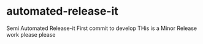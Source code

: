 # automated-release-it
Semi Automated Release-it
First commit to develop
THis is a Minor Release
work please
please